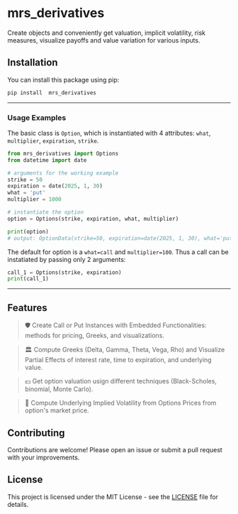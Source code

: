 # mrs_derivatives

Create objects and conveniently get valuation, implicit volatility, risk measures, visualize payoffs and value variation for various inputs.

## Installation

You can install this package using pip:

```bash
pip install  mrs_derivatives
```

---

### **Usage Examples**

The basic class is `Option`, which is instantiated with 4 attributes:  `what`, `multiplier`, `expiration`, `strike`.

```python
from mrs_derivatives import Options
from datetime import date

# arguments for the working example
strike = 50
expiration = date(2025, 1, 30)
what = 'put'
multiplier = 1000

# instantiate the option
option = Options(strike, expiration, what, multiplier)

print(option)
# output: OptionData(strike=50, expiration=date(2025, 1, 30), what='put', multiplier=1000)
```

The default for option is a `what=call` and `multiplier=100`. Thus a call can be instatiated by passing only 2 arguments:

```python
call_1 = Options(strike, expiration)
print(call_1)
```
---

## Features

> 🛡️ Create Call or Put Instances with Embedded Functionalities: methods for pricing, Greeks, and visualizations.

> 🏛️ Compute Greeks (Delta, Gamma, Theta, Vega, Rho) and Visualize Partial Effects of interest rate, time to expiration, and underlying value.

> 💵 Get option valuation usign different techniques (Black-Scholes, binomial, Monte Carlo).

> 🎲 Compute Underlying Implied Volatility from Options Prices from option's market price.

## Contributing

Contributions are welcome! Please open an issue or submit a pull request with your improvements.

## License

This project is licensed under the MIT License - see the [LICENSE](LICENSE) file for details.
